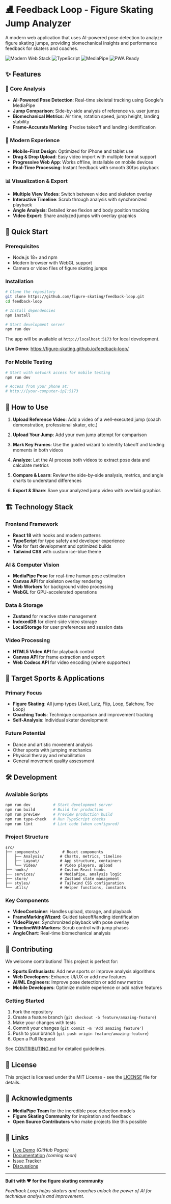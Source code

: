 # ⛸️ Feedback Loop - Figure Skating Jump Analyzer

A modern web application that uses AI-powered pose detection to analyze figure skating jumps, providing biomechanical insights and performance feedback for skaters and coaches.

![Modern Web Stack](https://img.shields.io/badge/React-18-blue?logo=react)
![TypeScript](https://img.shields.io/badge/TypeScript-5-blue?logo=typescript)
![MediaPipe](https://img.shields.io/badge/MediaPipe-AI_Pose_Detection-green?logo=google)
![PWA Ready](https://img.shields.io/badge/PWA-Mobile_Optimized-purple)

## ✨ Features

### 🎯 Core Analysis
- **AI-Powered Pose Detection**: Real-time skeletal tracking using Google's MediaPipe
- **Jump Comparison**: Side-by-side analysis of reference vs. user jumps  
- **Biomechanical Metrics**: Air time, rotation speed, jump height, landing stability
- **Frame-Accurate Marking**: Precise takeoff and landing identification

### 📱 Modern Experience  
- **Mobile-First Design**: Optimized for iPhone and tablet use
- **Drag & Drop Upload**: Easy video import with multiple format support
- **Progressive Web App**: Works offline, installable on mobile devices
- **Real-Time Processing**: Instant feedback with smooth 30fps playback

### 📊 Visualization & Export
- **Multiple View Modes**: Switch between video and skeleton overlay
- **Interactive Timeline**: Scrub through analysis with synchronized playback
- **Angle Analysis**: Detailed knee flexion and body position tracking
- **Video Export**: Share analyzed jumps with overlay graphics

## 🚀 Quick Start

### Prerequisites
- Node.js 18+ and npm
- Modern browser with WebGL support
- Camera or video files of figure skating jumps

### Installation

```bash
# Clone the repository
git clone https://github.com/figure-skating/feedback-loop.git
cd feedback-loop

# Install dependencies
npm install

# Start development server
npm run dev
```

The app will be available at `http://localhost:5173` for local development.

**Live Demo**: https://figure-skating.github.io/feedback-loop/

### For Mobile Testing
```bash
# Start with network access for mobile testing
npm run dev

# Access from your phone at:
# http://[your-computer-ip]:5173
```

## 📖 How to Use

1. **Upload Reference Video**: Add a video of a well-executed jump (coach demonstration, professional skater, etc.)

2. **Upload Your Jump**: Add your own jump attempt for comparison

3. **Mark Key Frames**: Use the guided wizard to identify takeoff and landing moments in both videos

4. **Analyze**: Let the AI process both videos to extract pose data and calculate metrics

5. **Compare & Learn**: Review the side-by-side analysis, metrics, and angle charts to understand differences

6. **Export & Share**: Save your analyzed jump video with overlaid graphics

## 🏗️ Technology Stack

### Frontend Framework
- **React 18** with hooks and modern patterns
- **TypeScript** for type safety and developer experience  
- **Vite** for fast development and optimized builds
- **Tailwind CSS** with custom ice-blue theme

### AI & Computer Vision
- **MediaPipe Pose** for real-time human pose estimation
- **Canvas API** for skeleton overlay rendering
- **Web Workers** for background video processing
- **WebGL** for GPU-accelerated operations

### Data & Storage
- **Zustand** for reactive state management
- **IndexedDB** for client-side video storage
- **LocalStorage** for user preferences and session data

### Video Processing
- **HTML5 Video API** for playback control
- **Canvas API** for frame extraction and export
- **Web Codecs API** for video encoding (where supported)

## 🎯 Target Sports & Applications

### Primary Focus
- **Figure Skating**: All jump types (Axel, Lutz, Flip, Loop, Salchow, Toe Loop)
- **Coaching Tools**: Technique comparison and improvement tracking
- **Self-Analysis**: Individual skater development

### Future Potential
- Dance and artistic movement analysis  
- Other sports with jumping mechanics
- Physical therapy and rehabilitation
- General movement quality assessment

## 🛠️ Development

### Available Scripts
```bash
npm run dev          # Start development server
npm run build        # Build for production  
npm run preview      # Preview production build
npm run type-check   # Run TypeScript checks
npm run lint         # Lint code (when configured)
```

### Project Structure
```
src/
├── components/          # React components
│   ├── Analysis/       # Charts, metrics, timeline
│   ├── Layout/         # App structure, containers  
│   └── Video/          # Video players, upload
├── hooks/              # Custom React hooks
├── services/           # MediaPipe, analysis logic
├── store/              # Zustand state management
├── styles/             # Tailwind CSS configuration  
└── utils/              # Helper functions, constants
```

### Key Components
- **VideoContainer**: Handles upload, storage, and playback
- **FrameMarkingWizard**: Guided takeoff/landing identification
- **VideoPlayer**: Synchronized playback with pose overlay
- **TimelineWithMarkers**: Scrub control with jump phases
- **AngleChart**: Real-time biomechanical analysis

## 🤝 Contributing

We welcome contributions! This project is perfect for:

- **Sports Enthusiasts**: Add new sports or improve analysis algorithms
- **Web Developers**: Enhance UI/UX or add new features  
- **AI/ML Engineers**: Improve pose detection or add new metrics
- **Mobile Developers**: Optimize mobile experience or add native features

### Getting Started
1. Fork the repository
2. Create a feature branch (`git checkout -b feature/amazing-feature`)
3. Make your changes with tests
4. Commit your changes (`git commit -m 'Add amazing feature'`)
5. Push to your branch (`git push origin feature/amazing-feature`)
6. Open a Pull Request

See [CONTRIBUTING.md](CONTRIBUTING.md) for detailed guidelines.

## 📄 License

This project is licensed under the MIT License - see the [LICENSE](LICENSE) file for details.

## 🙏 Acknowledgments

- **MediaPipe Team** for the incredible pose detection models
- **Figure Skating Community** for inspiration and feedback
- **Open Source Contributors** who make projects like this possible

## 🔗 Links

- [Live Demo](https://figure-skating.github.io/feedback-loop/) *(GitHub Pages)*
- [Documentation](https://github.com/figure-skating/feedback-loop/wiki) *(coming soon)*
- [Issue Tracker](https://github.com/figure-skating/feedback-loop/issues)
- [Discussions](https://github.com/figure-skating/feedback-loop/discussions)

---

**Built with ❤️ for the figure skating community**

*Feedback Loop helps skaters and coaches unlock the power of AI for technique analysis and improvement.*